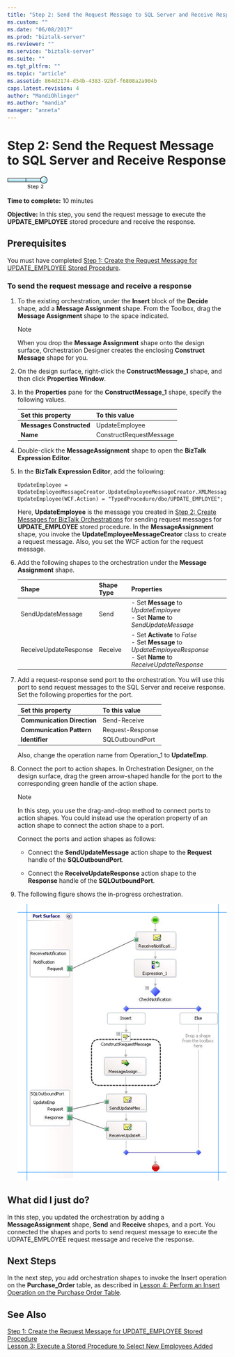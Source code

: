 ```yaml
---
title: "Step 2: Send the Request Message to SQL Server and Receive Response | Microsoft Docs"
ms.custom: ""
ms.date: "06/08/2017"
ms.prod: "biztalk-server"
ms.reviewer: ""
ms.service: "biztalk-server"
ms.suite: ""
ms.tgt_pltfrm: ""
ms.topic: "article"
ms.assetid: 864d2174-d54b-4383-92bf-f6808a2a904b
caps.latest.revision: 4
author: "MandiOhlinger"
ms.author: "mandia"
manager: "anneta"
---
```

# Step 2: Send the Request Message to SQL Server and Receive Response
![Step 2 of 2](../../adapters-and-accelerators/adapter-sql/media/step-2of2.gif "Step_2of2")  
  
 **Time to complete:** 10 minutes  
  
 **Objective:** In this step, you send the request message to execute the **UPDATE_EMPLOYEE** stored procedure and receive the response.  
  
## Prerequisites  
 You must have completed [Step 1: Create the Request Message for UPDATE_EMPLOYEE Stored Procedure](../../adapters-and-accelerators/adapter-sql/step-1-create-the-request-message-for-update-employee-stored-procedure.md).  
  
### To send the request message and receive a response  
  
1.  To the existing orchestration, under the **Insert** block of the **Decide** shape, add a **Message Assignment** shape. From the Toolbox, drag the **Message Assignment** shape to the space indicated.  
  
    > [!NOTE]
    >  When you drop the **Message Assignment** shape onto the design surface, Orchestration Designer creates the enclosing **Construct Message** shape for you.  
  
2.  On the design surface, right-click the **ConstructMessage_1** shape, and then click **Properties Window**.  
  
3.  In the **Properties** pane for the **ConstructMessage_1** shape, specify the following values.  
  
    |Set this property|To this value|  
    |-----------------------|-------------------|  
    |**Messages Constructed**|UpdateEmployee|  
    |**Name**|ConstructRequestMessage|  
  
4.  Double-click the **MessageAssignment** shape to open the **BizTalk Expression Editor**.  
  
5.  In the **BizTalk Expression Editor**, add the following:  
  
    ```  
    UpdateEmployee = UpdateEmployeeMessageCreator.UpdateEmployeeMessageCreator.XMLMessageCreator();  
    UpdateEmployee(WCF.Action) = "TypedProcedure/dbo/UPDATE_EMPLOYEE";  
    ```  
  
     Here, **UpdateEmployee** is the message you created in [Step 2: Create Messages for BizTalk Orchestrations](../../adapters-and-accelerators/adapter-sql/step-2-create-messages-for-biztalk-orchestrations.md) for sending request messages for **UPDATE_EMPLOYEE** stored procedure. In the **MessageAssignment** shape, you invoke the **UpdateEmployeeMessageCreator** class to create a request message. Also, you set the WCF action for the request message.  
  
6.  Add the following shapes to the orchestration under the **Message Assignment** shape.  
  
    |Shape|Shape Type|Properties|  
    |-----------|----------------|----------------|  
    |SendUpdateMessage|Send|-   Set **Message** to *UpdateEmployee*<br />-   Set **Name** to *SendUpdateMessage*|  
    |ReceiveUpdateResponse|Receive|-   Set **Activate** to *False*<br />-   Set **Message** to *UpdateEmployeeResponse*<br />-   Set **Name** to *ReceiveUpdateResponse*|  
  
7.  Add a request-response send port to the orchestration. You will use this port to send request messages to the SQL Server and receive response. Set the following properties for the port.  
  
    |Set this property|To this value|  
    |-----------------------|-------------------|  
    |**Communication Direction**|Send-Receive|  
    |**Communication Pattern**|Request-Response|  
    |**Identifier**|SQLOutboundPort|  
  
     Also, change the operation name from Operation_1 to **UpdateEmp**.  
  
8.  Connect the port to action shapes. In Orchestration Designer, on the design surface, drag the green arrow-shaped handle for the port to the corresponding green handle of the action shape.  
  
    > [!NOTE]
    >  In this step, you use the drag-and-drop method to connect ports to action shapes. You could instead use the operation property of an action shape to connect the action shape to a port.  
  
     Connect the ports and action shapes as follows:  
  
    -   Connect the **SendUpdateMessage** action shape to the **Request** handle of the **SQLOutboundPort**.  
  
    -   Connect the **ReceiveUpdateResponse** action shape to the **Response** handle of the **SQLOutboundPort**.  
  
9. The following figure shows the in-progress orchestration.  
  
     ![Updated orchestration to send update message](../../adapters-and-accelerators/adapter-sql/media/sql-adap-tut-04-update-msg-orch.gif "sql_adap_tut_04_update_msg_orch")  
  
## What did I just do?  
 In this step, you updated the orchestration by adding a **MessageAssignment** shape, **Send** and **Receive** shapes, and a port. You connected the shapes and ports to send request message to execute the UDPATE_EMPLOYEE request message and receive the response.  
  
## Next Steps  
 In the next step, you add orchestration shapes to invoke the Insert operation on the **Purchase_Order** table, as described in [Lesson 4: Perform an Insert Operation on the Purchase Order Table](../../adapters-and-accelerators/adapter-sql/lesson-4-perform-an-insert-operation-on-the-purchase-order-table.md).  
  
## See Also  
 [Step 1: Create the Request Message for UPDATE_EMPLOYEE Stored Procedure](../../adapters-and-accelerators/adapter-sql/step-1-create-the-request-message-for-update-employee-stored-procedure.md)   
 [Lesson 3: Execute a Stored Procedure to Select New Employees Added](../../adapters-and-accelerators/adapter-sql/lesson-3-execute-a-stored-procedure-to-select-new-employees-added.md)